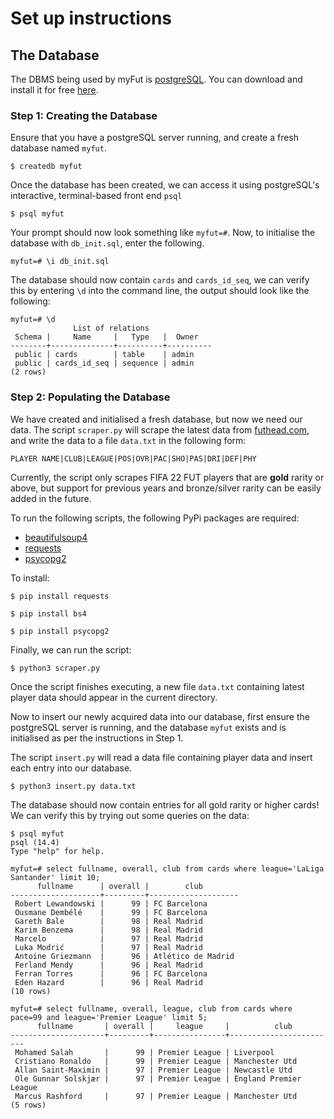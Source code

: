 # Set up instructions

## The Database
The DBMS being used by myFut is [postgreSQL](https://www.postgresql.org/). You can download and install it for free [here](https://www.postgresql.org/download/).

### Step 1: Creating the Database
Ensure that you have a postgreSQL server running, and create a fresh database named `myfut`.
```
$ createdb myfut
```
Once the database has been created, we can access it using postgreSQL's interactive, terminal-based front end `psql`
```
$ psql myfut
```
Your prompt should now look something like `myfut=#`.
Now, to initialise the database with `db_init.sql`, enter the following.
```
myfut=# \i db_init.sql
```
The database should now contain `cards` and `cards_id_seq`, we can verify this by entering `\d` into the command line, the output should look like the following:
```
myfut=# \d
              List of relations
 Schema |     Name     |   Type   |  Owner
--------+--------------+----------+----------
 public | cards        | table    | admin
 public | cards_id_seq | sequence | admin
(2 rows)
```
### Step 2: Populating the Database
We have created and initialised a fresh database, but now we need our data. 
The script `scraper.py` will scrape the latest data from [futhead.com](futhead.com), and write the data to a file `data.txt` in the following form:
```
PLAYER NAME|CLUB|LEAGUE|POS|OVR|PAC|SHO|PAS|DRI|DEF|PHY
```
Currently, the script only scrapes FIFA 22 FUT players that are **gold** rarity or above, but support for previous years and bronze/silver rarity can be easily added in the future. 

To run the following scripts, the following PyPi packages are required:
* [beautifulsoup4](https://pypi.org/project/beautifulsoup4/)
* [requests](https://pypi.org/project/requests/)
* [psycopg2](https://pypi.org/project/psycopg2/)

To install:
```
$ pip install requests
```
```
$ pip install bs4
```
```
$ pip install psycopg2
```

Finally, we can run the script:
```
$ python3 scraper.py
```
Once the script finishes executing, a new file `data.txt` containing latest player data should appear in the current directory.

Now to insert our newly acquired data into our database, first ensure the postgreSQL server is running, and the database `myfut` exists and is initialised as per the instructions in Step 1.

The script `insert.py` will read a data file containing player data and insert each entry into our database. 

```
$ python3 insert.py data.txt
```
The database should now contain entries for all gold rarity or higher cards! We can verify this by trying out some queries on the data:
```
$ psql myfut
psql (14.4)
Type "help" for help.

myfut=# select fullname, overall, club from cards where league='LaLiga Santander' limit 10;
      fullname      | overall |        club
--------------------+---------+--------------------
 Robert Lewandowski |      99 | FC Barcelona
 Ousmane Dembélé    |      99 | FC Barcelona
 Gareth Bale        |      98 | Real Madrid
 Karim Benzema      |      98 | Real Madrid
 Marcelo            |      97 | Real Madrid
 Luka Modrić        |      97 | Real Madrid
 Antoine Griezmann  |      96 | Atlético de Madrid
 Ferland Mendy      |      96 | Real Madrid
 Ferran Torres      |      96 | FC Barcelona
 Eden Hazard        |      96 | Real Madrid
(10 rows)

myfut=# select fullname, overall, league, club from cards where pace=99 and league='Premier League' limit 5;
      fullname       | overall |     league     |          club
---------------------+---------+----------------+------------------------
 Mohamed Salah       |      99 | Premier League | Liverpool
 Cristiano Ronaldo   |      99 | Premier League | Manchester Utd
 Allan Saint-Maximin |      97 | Premier League | Newcastle Utd
 Ole Gunnar Solskjær |      97 | Premier League | England Premier League
 Marcus Rashford     |      97 | Premier League | Manchester Utd
(5 rows)
```
